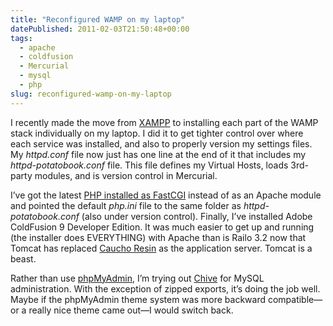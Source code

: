 ```yaml
---
title: "Reconfigured WAMP on my laptop"
datePublished: 2011-02-03T21:50:48+00:00
tags:
  - apache
  - coldfusion
  - Mercurial
  - mysql
  - php
slug: reconfigured-wamp-on-my-laptop
---
```

<p>I recently made the move from <a href="http://www.apachefriends.org/en/index.html">XAMPP</a> to installing each part of the WAMP stack individually on my laptop. I did it to get tighter control over where each service was installed, and also to properly version my settings files. My <var>httpd.conf</var> file now just has one line at the end of it that includes my <var>httpd-potatobook.conf</var> file. This file defines my Virtual Hosts, loads 3rd-party modules, and is version control in Mercurial.</p>
<p>I&#8217;ve got the latest <a href="http://php.net/manual/en/install.windows.apache2.php">PHP installed as FastCGI</a> instead of as an Apache module and pointed the default <var>php.ini</var> file to the same folder as <var>httpd-potatobook.conf</var> (also under version control). Finally, I&#8217;ve installed Adobe ColdFusion 9 Developer Edition. It was much easier to get up and running (the installer does EVERYTHING) with Apache than is Railo 3.2 now that Tomcat has replaced <a href="http://www.caucho.com/">Caucho Resin</a> as the application server. Tomcat is a beast.</p>
<p>Rather than use <a href="http://www.phpmyadmin.net/home_page/index.php">phpMyAdmin</a>, I&#8217;m trying out <a href="http://www.chive-project.com/">Chive</a> for MySQL administration. With the exception of zipped exports, it&#8217;s doing the job well. Maybe if the phpMyAdmin theme system was more backward compatible&mdash;or a really nice theme came out&mdash;I would switch back.</p>

